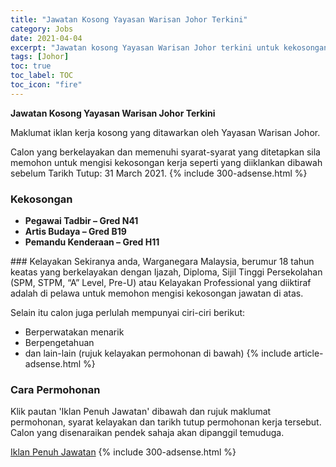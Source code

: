 ```yaml
---
title: "Jawatan Kosong Yayasan Warisan Johor Terkini" 
category: Jobs 
date: 2021-04-04 
excerpt: "Jawatan kosong Yayasan Warisan Johor terkini untuk kekosongan Pegawai Tadbir – Gred N41 ,Artis Budaya – Gred B19 ,Pemandu Kenderaan – Gred H11" 
tags: [Johor] 
toc: true 
toc_label: TOC 
toc_icon: "fire" 
--- 
```


**Jawatan Kosong Yayasan Warisan Johor Terkini**

Maklumat iklan kerja kosong yang ditawarkan oleh Yayasan Warisan Johor. 

Calon yang berkelayakan dan memenuhi syarat-syarat yang ditetapkan sila memohon untuk mengisi kekosongan kerja seperti yang diiklankan dibawah sebelum Tarikh Tutup: 31 March 2021. 
{% include 300-adsense.html %} 
### Kekosongan 
<ul>
<li><strong>Pegawai Tadbir &#8211; Gred N41&#160;</strong></li>
<li><strong>Artis Budaya &#8211; Gred B19&#160;</strong></li>
<li><strong>Pemandu Kenderaan &#8211; Gred H11&#160;</strong></li>
</ul> 
### Kelayakan 
Sekiranya anda, Warganegara Malaysia, berumur 18 tahun keatas yang berkelayakan dengan Ijazah, Diploma, Sijil Tinggi Persekolahan (SPM, STPM, “A” Level, Pre-U) atau Kelayakan Professional yang diiktiraf adalah di pelawa untuk memohon mengisi kekosongan jawatan di atas.

Selain itu calon juga perlulah mempunyai ciri-ciri berikut:
- Berperwatakan menarik
- Berpengetahuan
- dan lain-lain (rujuk kelayakan permohonan di bawah) 
{% include article-adsense.html %} 
### Cara Permohonan 
Klik pautan 'Iklan Penuh Jawatan' dibawah dan rujuk maklumat permohonan, syarat kelayakan dan tarikh tutup permohonan kerja tersebut.
Calon yang disenaraikan pendek sahaja akan dipanggil temuduga.

<a href="http://www.ywj.gov.my/warisanv4/wp-content/uploads/2020/12/JAWATAN-DAN-SYARAT-KELAYAKAN.pdf?fbclid=IwAR3uPySVzK2QQnYKa_Su1-JGRcwC5DsoE5m6CPbLZVmn6ZYiy4RW6Z0g8J0" class="btn btn--info" target="_blank" rel="nofollow noopenner">Iklan Penuh Jawatan</a> 
{% include 300-adsense.html %} 